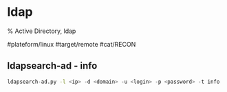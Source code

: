 # ldap

% Active Directory, ldap

#plateform/linux #target/remote  #cat/RECON 

## ldapsearch-ad - info

```bash
ldapsearch-ad.py -l <ip> -d <domain> -u <login> -p <password> -t info
```
